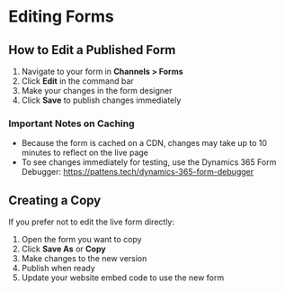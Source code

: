 # Editing Forms

## How to Edit a Published Form

1. Navigate to your form in **Channels > Forms**
2. Click **Edit** in the command bar
3. Make your changes in the form designer
4. Click **Save** to publish changes immediately

### Important Notes on Caching

- Because the form is cached on a CDN, changes may take up to 10 minutes to reflect on the live page
- To see changes immediately for testing, use the Dynamics 365 Form Debugger: https://pattens.tech/dynamics-365-form-debugger

## Creating a Copy

If you prefer not to edit the live form directly:

1. Open the form you want to copy
2. Click **Save As** or **Copy**
3. Make changes to the new version
4. Publish when ready
5. Update your website embed code to use the new form
